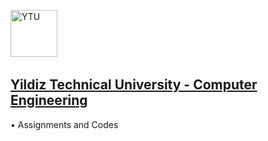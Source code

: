 <img src = "https://upload.wikimedia.org/wikipedia/commons/thumb/3/39/Y%C4%B1ld%C4%B1z_Technical_University_logo.svg/1200px-Y%C4%B1ld%C4%B1z_Technical_University_logo.svg.png" title = "YTU" alt = "YTU" width = "75" height = "75"/> &nbsp;

## [Yildiz Technical University - Computer Engineering](https://ce.yildiz.edu.tr/)
• Assignments and Codes
